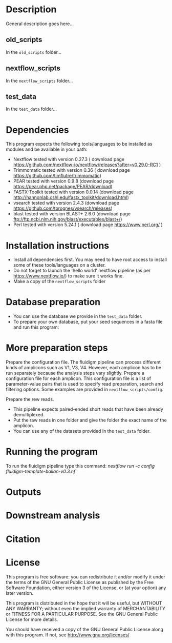 # Description

General description goes here...
## old_scripts
In the `old_scripts` folder...

## nextflow_scripts
In the `nextflow_scripts` folder...

## test_data
In the `test_data` folder...

# Dependencies

This program expects the following tools/languages to be installed as modules and be available in your path:

- Nextflow        tested with version 0.27.3 ( download page https://github.com/nextflow-io/nextflow/releases?after=v0.29.0-RC1 )
- Trimmomatic     tested with version 0.36 ( download page https://github.com/timflutre/trimmomatic)
- PEAR            tested with version   0.9.8 (download page https://pear.php.net/package/PEAR/download)
- FASTX-Toolkit   tested with version  0.0.14 (download page http://hannonlab.cshl.edu/fastx_toolkit/download.html)
- vsearch         tested with version 2.4.3 (download page https://github.com/torognes/vsearch/releases)
- blast           tested with version BLAST+ 2.6.0  (download page ftp://ftp.ncbi.nlm.nih.gov/blast/executables/blast+/)
- Perl            tested with version 5.24.1  ( download page https://www.perl.org/ )

# Installation instructions

- Install all dependencies first. You may need to have root access to install some of these tools/languages on a cluster.
- Do not forget to launch the 'hello world' nextflow pipeline (as per https://www.nextflow.io/) to make sure it works fine.
- Make a copy of the  `nextflow_scripts` folder 

# Database preparation
- You can use the database we provide in the  `test_data` folder.
- To prepare your own database, put your seed sequences in a fasta file and run this program:

# More preparation steps

Prepare the configuration file.
The fluidigm pipeline can process different kinds of amplicons such as V1, V3, V4. However, each amplicon has to be run separately because the analysis steps vary slightly. 
Prepare a configuration file for each amplicon. This configuration file is a list of parameter-value pairs that is used to specify read preparation, search and filtering options.  Some examples are provided in `nextflow_scripts/config`.

Prepare the rew reads.
- This pipeline expects paired-ended short reads that have been already demultiplexed.
- Put the raw reads in one folder and give the folder the exact name of the amplicon. 
- You can use any of the datasets provided in the  `test_data` folder.

# Running the program
To run the fluidigm pipeline type this command: <i> nextflow run -c config fluidigm-template-ballan-v0.3.nf  </i>

# Outputs

# Downstream analysis

# Citation

# License
This program is free software: you can redistribute it and/or modify it under the terms of the GNU General Public License as published by the Free Software Foundation, either version 3 of the License, or (at your option) any later version.

This program is distributed in the hope that it will be useful, but WITHOUT ANY WARRANTY; without even the implied warranty of MERCHANTABILITY or FITNESS FOR A PARTICULAR PURPOSE. See the GNU General Public License for more details.

You should have received a copy of the GNU General Public License along with this program. If not, see http://www.gnu.org/licenses/




